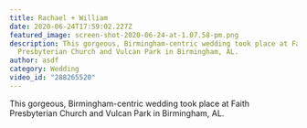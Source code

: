 ```yaml
---
title: Rachael + William
date: 2020-06-24T17:59:02.227Z
featured_image: screen-shot-2020-06-24-at-1.07.58-pm.png
description: This gorgeous, Birmingham-centric wedding took place at Faith
  Presbyterian Church and Vulcan Park in Birmingham, AL.
author: asdf
category: Wedding
video_id: "288265520"
---
```

This gorgeous, Birmingham-centric wedding took place at Faith Presbyterian Church and Vulcan Park in Birmingham, AL.